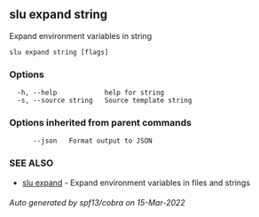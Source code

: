 ## slu expand string

Expand environment variables in string

```
slu expand string [flags]
```

### Options

```
  -h, --help            help for string
  -s, --source string   Source template string
```

### Options inherited from parent commands

```
      --json   Format output to JSON
```

### SEE ALSO

* [slu expand](slu_expand.md)	 - Expand environment variables in files and strings

###### Auto generated by spf13/cobra on 15-Mar-2022
